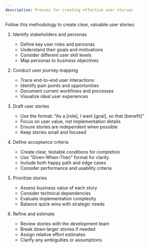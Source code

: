 ```yaml
---
description: Process for creating effective user stories
---
```


Follow this methodology to create clear, valuable user stories:

1. Identify stakeholders and personas
   - Define key user roles and personas
   - Understand their goals and motivations
   - Consider different user skill levels
   - Map personas to business objectives

2. Conduct user journey mapping
   - Trace end-to-end user interactions
   - Identify pain points and opportunities
   - Document current workflows and processes
   - Visualize ideal user experiences

3. Draft user stories
   - Use the format: "As a [role], I want [goal], so that [benefit]"
   - Focus on user value, not implementation details
   - Ensure stories are independent when possible
   - Keep stories small and focused

4. Define acceptance criteria
   - Create clear, testable conditions for completion
   - Use "Given-When-Then" format for clarity
   - Include both happy path and edge cases
   - Consider performance and usability criteria

5. Prioritize stories
   - Assess business value of each story
   - Consider technical dependencies
   - Evaluate implementation complexity
   - Balance quick wins with strategic needs

6. Refine and estimate
   - Review stories with the development team
   - Break down larger stories if needed
   - Assign relative effort estimates
   - Clarify any ambiguities or assumptions
